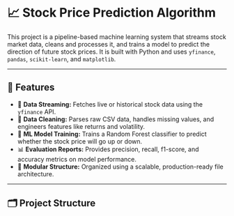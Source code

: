 # 📈 Stock Price Prediction Algorithm

This project is a pipeline-based machine learning system that streams stock market data, cleans and processes it, and trains a model to predict the direction of future stock prices. It is built with Python and uses `yfinance`, `pandas`, `scikit-learn`, and `matplotlib`.

---

## 🚀 Features

- 📡 **Data Streaming:** Fetches live or historical stock data using the `yfinance` API.
- 🧹 **Data Cleaning:** Parses raw CSV data, handles missing values, and engineers features like returns and volatility.
- 🧠 **ML Model Training:** Trains a Random Forest classifier to predict whether the stock price will go up or down.
- 📊 **Evaluation Reports:** Provides precision, recall, f1-score, and accuracy metrics on model performance.
- 📁 **Modular Structure:** Organized using a scalable, production-ready file architecture.

---

## 🗂️ Project Structure

